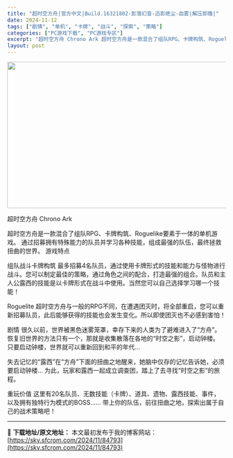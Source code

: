 ```yaml
---
title: "超时空方舟|官方中文|Build.16321802-影落幻音-迅影绝尘-血雾|解压即撸|"
date: 2024-11-12
tags: ["剧情", "单机", "卡牌", "战斗", "探索", "策略"]
categories: ["PC游戏下载", "PC游戏专区"]
excerpt: "超时空方舟 Chrono Ark 超时空方舟是一款混合了组队RPG、卡牌构筑、Roguelike要素于一体的单机游戏。 通过招募拥有特殊能力的队员并学习各种技能，组成最强的队伍，最终拯救扭曲的世界。 游戏特点 组队战斗卡牌构筑 最多招募4名队员，通过使用卡牌形式的技能和能力与怪物进行战斗。您可以制定&hellip;"
layout: post
---
```


<img class="aligncenter size-full wp-image-84776" src="https://sky.sfcrom.com/wp-content/uploads/2024/11/2024111212253897.webp" alt="" width="600" height="338" />

超时空方舟 Chrono Ark

超时空方舟是一款混合了组队RPG、卡牌构筑、Roguelike要素于一体的单机游戏。
通过招募拥有特殊能力的队员并学习各种技能，组成最强的队伍，最终拯救扭曲的世界。
游戏特点

组队战斗卡牌构筑
最多招募4名队员，通过使用卡牌形式的技能和能力与怪物进行战斗。您可以制定最佳的策略，通过角色之间的配合，打造最强的组合。队员和主人公露西的技能是以卡牌形式在战斗中使用。当然您可以自己选择学习哪一个技能！

Roguelite
超时空方舟与一般的RPG不同，在遭遇团灭时，将全部重启，您可以重新招募队员，此后能够获得的技能也会发生变化。所以即使团灭也不必感到害怕！

剧情
很久以前，世界被黑色迷雾笼罩，幸存下来的人类为了避难进入了“方舟”。
恢复旧世界的方法只有一个，那就是收集散落在各地的“时空之影”，启动钟楼。
只要启动钟楼，世界就可以重新回到和平的年代…

失去记忆的“露西”在“方舟”下面的扭曲之地醒来，她脑中仅存的记忆告诉她，必须要启动钟楼…
为此，玩家和露西一起成立调查团，踏上了去寻找“时空之影”的旅程。

重玩价值
这里有20名队员、无数技能（卡牌）、道具、遗物、露西技能、事件，以及拥有独特行为模式的BOSS……
带上你的队伍，前往扭曲之地，探索出属于自己的战术策略吧！

---
📖 **下载地址/原文地址：** 本文最初发布于我的博客网站：[https://sky.sfcrom.com/2024/11/84793](https://sky.sfcrom.com/2024/11/84793)
